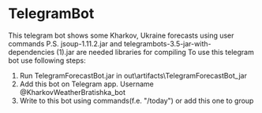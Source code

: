 # TelegramBot
This telegram bot shows some Kharkov, Ukraine forecasts using user commands
P.S. jsoup-1.11.2.jar and telegrambots-3.5-jar-with-dependencies (1).jar are needed libraries for compiling
To use this telegram bot use following steps:
1) Run TelegramForecastBot.jar in out\artifacts\TelegramForecastBot_jar
2) Add this bot on Telegram app. Username @KharkovWeatherBratishka_bot
3) Write to this bot using commands(f.e. "/today") or add this one to group
